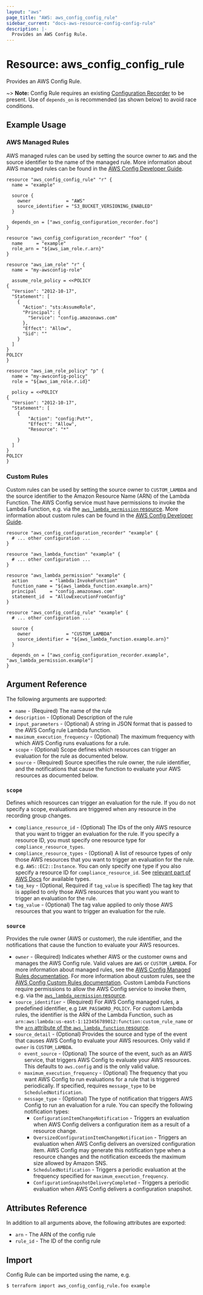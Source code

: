 ```yaml
---
layout: "aws"
page_title: "AWS: aws_config_config_rule"
sidebar_current: "docs-aws-resource-config-config-rule"
description: |-
  Provides an AWS Config Rule.
---
```


# Resource: aws_config_config_rule

Provides an AWS Config Rule.

~> **Note:** Config Rule requires an existing [Configuration Recorder](/docs/providers/aws/r/config_configuration_recorder.html) to be present. Use of `depends_on` is recommended (as shown below) to avoid race conditions.

## Example Usage

### AWS Managed Rules

AWS managed rules can be used by setting the source owner to `AWS` and the source identifier to the name of the managed rule. More information about AWS managed rules can be found in the [AWS Config Developer Guide](https://docs.aws.amazon.com/config/latest/developerguide/evaluate-config_use-managed-rules.html).

```hcl
resource "aws_config_config_rule" "r" {
  name = "example"

  source {
    owner             = "AWS"
    source_identifier = "S3_BUCKET_VERSIONING_ENABLED"
  }

  depends_on = ["aws_config_configuration_recorder.foo"]
}

resource "aws_config_configuration_recorder" "foo" {
  name     = "example"
  role_arn = "${aws_iam_role.r.arn}"
}

resource "aws_iam_role" "r" {
  name = "my-awsconfig-role"

  assume_role_policy = <<POLICY
{
  "Version": "2012-10-17",
  "Statement": [
    {
      "Action": "sts:AssumeRole",
      "Principal": {
        "Service": "config.amazonaws.com"
      },
      "Effect": "Allow",
      "Sid": ""
    }
  ]
}
POLICY
}

resource "aws_iam_role_policy" "p" {
  name = "my-awsconfig-policy"
  role = "${aws_iam_role.r.id}"

  policy = <<POLICY
{
  "Version": "2012-10-17",
  "Statement": [
  	{
  		"Action": "config:Put*",
  		"Effect": "Allow",
  		"Resource": "*"

  	}
  ]
}
POLICY
}
```

### Custom Rules

Custom rules can be used by setting the source owner to `CUSTOM_LAMBDA` and the source identifier to the Amazon Resource Name (ARN) of the Lambda Function. The AWS Config service must have permissions to invoke the Lambda Function, e.g. via the [`aws_lambda_permission` resource](/docs/providers/aws/r/lambda_permission.html). More information about custom rules can be found in the [AWS Config Developer Guide](https://docs.aws.amazon.com/config/latest/developerguide/evaluate-config_develop-rules.html).

```hcl
resource "aws_config_configuration_recorder" "example" {
  # ... other configuration ...
}

resource "aws_lambda_function" "example" {
  # ... other configuration ...
}

resource "aws_lambda_permission" "example" {
  action        = "lambda:InvokeFunction"
  function_name = "${aws_lambda_function.example.arn}"
  principal     = "config.amazonaws.com"
  statement_id  = "AllowExecutionFromConfig"
}

resource "aws_config_config_rule" "example" {
  # ... other configuration ...

  source {
    owner             = "CUSTOM_LAMBDA"
    source_identifier = "${aws_lambda_function.example.arn}"
  }

  depends_on = ["aws_config_configuration_recorder.example", "aws_lambda_permission.example"]
}
```

## Argument Reference

The following arguments are supported:

* `name` - (Required) The name of the rule
* `description` - (Optional) Description of the rule
* `input_parameters` - (Optional) A string in JSON format that is passed to the AWS Config rule Lambda function.
* `maximum_execution_frequency` - (Optional) The maximum frequency with which AWS Config runs evaluations for a rule.
* `scope` - (Optional) Scope defines which resources can trigger an evaluation for the rule as documented below.
* `source` - (Required) Source specifies the rule owner, the rule identifier, and the notifications that cause
	the function to evaluate your AWS resources as documented below.

### `scope`

Defines which resources can trigger an evaluation for the rule.
If you do not specify a scope, evaluations are triggered when any resource in the recording group changes.

* `compliance_resource_id` - (Optional) The IDs of the only AWS resource that you want to trigger an evaluation for the rule.
	If you specify a resource ID, you must specify one resource type for `compliance_resource_types`.
* `compliance_resource_types` - (Optional) A list of resource types of only those AWS resources that you want to trigger an
	evaluation for the rule. e.g. `AWS::EC2::Instance`. You can only specify one type if you also specify
	a resource ID for `compliance_resource_id`. See [relevant part of AWS Docs](http://docs.aws.amazon.com/config/latest/APIReference/API_ResourceIdentifier.html#config-Type-ResourceIdentifier-resourceType) for available types.
* `tag_key` - (Optional, Required if `tag_value` is specified) The tag key that is applied to only those AWS resources that you want you
	want to trigger an evaluation for the rule.
* `tag_value` - (Optional) The tag value applied to only those AWS resources that you want to trigger an evaluation for the rule.

### `source`

Provides the rule owner (AWS or customer), the rule identifier, and the notifications that cause the function to evaluate your AWS resources.

* `owner` - (Required) Indicates whether AWS or the customer owns and manages the AWS Config rule. Valid values are `AWS` or `CUSTOM_LAMBDA`. For more information about managed rules, see the [AWS Config Managed Rules documentation](https://docs.aws.amazon.com/config/latest/developerguide/evaluate-config_use-managed-rules.html). For more information about custom rules, see the [AWS Config Custom Rules documentation](https://docs.aws.amazon.com/config/latest/developerguide/evaluate-config_develop-rules.html). Custom Lambda Functions require permissions to allow the AWS Config service to invoke them, e.g. via the [`aws_lambda_permission` resource](/docs/providers/aws/r/lambda_permission.html).
* `source_identifier` - (Required) For AWS Config managed rules, a predefined identifier, e.g `IAM_PASSWORD_POLICY`. For custom Lambda rules, the identifier is the ARN of the Lambda Function, such as `arn:aws:lambda:us-east-1:123456789012:function:custom_rule_name` or the [`arn` attribute of the `aws_lambda_function` resource](/docs/providers/aws/r/lambda_function.html#arn).
* `source_detail` - (Optional) Provides the source and type of the event that causes AWS Config to evaluate your AWS resources. Only valid if `owner` is `CUSTOM_LAMBDA`.
	* `event_source` - (Optional) The source of the event, such as an AWS service, that triggers AWS Config
		to evaluate your AWS resources. This defaults to `aws.config` and is the only valid value.
	* `maximum_execution_frequency` - (Optional) The frequency that you want AWS Config to run evaluations for a rule that
		is triggered periodically. If specified, requires `message_type` to be `ScheduledNotification`.
	* `message_type` - (Optional) The type of notification that triggers AWS Config to run an evaluation for a rule. You can specify the following notification types:
	    * `ConfigurationItemChangeNotification` - Triggers an evaluation when AWS
	    	Config delivers a configuration item as a result of a resource change.
	    * `OversizedConfigurationItemChangeNotification` - Triggers an evaluation
	    	when AWS Config delivers an oversized configuration item. AWS Config may
	    	generate this notification type when a resource changes and the notification
	    	exceeds the maximum size allowed by Amazon SNS.
	    * `ScheduledNotification` - Triggers a periodic evaluation at the frequency
	    	specified for `maximum_execution_frequency`.
	    * `ConfigurationSnapshotDeliveryCompleted` - Triggers a periodic evaluation
	    	when AWS Config delivers a configuration snapshot.

## Attributes Reference

In addition to all arguments above, the following attributes are exported:

* `arn` - The ARN of the config rule
* `rule_id` - The ID of the config rule

## Import

Config Rule can be imported using the name, e.g.

```
$ terraform import aws_config_config_rule.foo example
```
